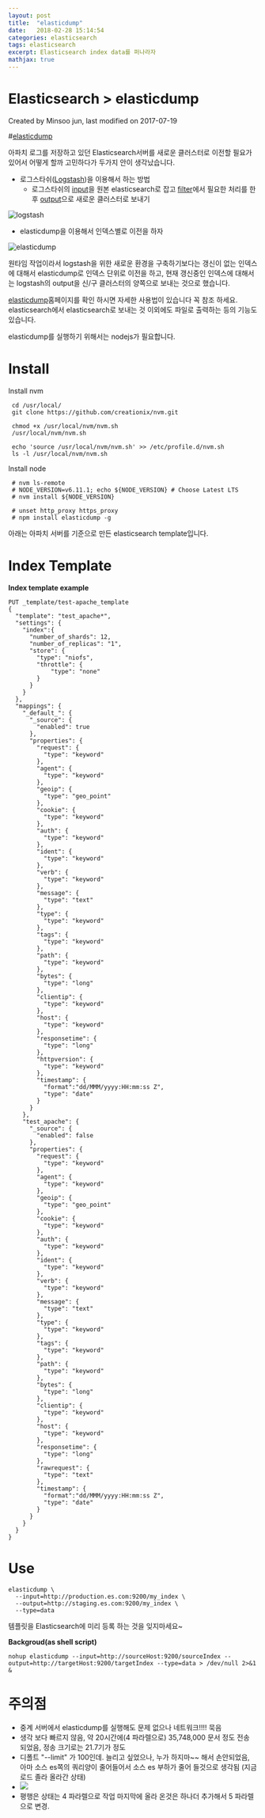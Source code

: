 ```yaml
---
layout: post
title:  "elasticdump"
date:   2018-02-28 15:14:54
categories: elasticsearch
tags: elasticsearch
excerpt: Elasticsearch index data를 퍼나라자
mathjax: true
---
```


Elasticsearch > elasticdump
===================
Created by Minsoo jun, last modified on 2017-07-19

#[elasticdump](https://www.npmjs.com/package/elasticdump)

아파치 로그를 저장하고 있던 Elasticsearch서버를 새로운 클러스터로 이전할 필요가 있어서 어떻게 할까 고민하다가 두가지 안이 생각났습니다.
* 로그스타쉬([Logstash](https://www.elastic.co/products/logstash))을 이용해서 하는 방법
    * 로그스타쉬의 [input](https://www.elastic.co/guide/en/logstash/current/plugins-inputs-elasticsearch.html)을 원본 elasticsearch로 잡고 [filter](https://www.elastic.co/guide/en/logstash/6.2/filter-plugins.html)에서 필요한 처리를 한후 [output](https://www.elastic.co/guide/en/logstash/current/plugins-outputs-elasticsearch.html)으로 새로운 클러스터로 보내기

![logstash](https://www.elastic.co/assets/blt8a9ac25aedbd9ca7/logstash-img1.png)

* elasticdump을 이용해서 인덱스별로 이전을 하자

![elasticdump](https://raw.github.com/taskrabbit/elasticsearch-dump/master/elasticdump.jpg)

원타임 작업이라서 logstash을 위한 새로운 환경을 구축하기보다는 갱신이 없는 인덱스에 대해서 elasticdump로 인덱스 단위로 이전을 하고, 현재 갱신중인 인덱스에 대해서는 logstash의 output을 신/구 클러스터의 양쪽으로 보내는 것으로 했습니다.

[elasticdump](https://www.npmjs.com/package/elasticdump)홈페이지를 확인 하시면 자세한 사용법이 있습니다 꼭 참조 하세요. elasticsearch에서 elasticsearch로 보내는 것 이외에도 파일로 출력하는 등의 기능도 있습니다.

elasticdump를 실행하기 위해서는 nodejs가 필요합니다.

Install
=======

Install nvm
```
 cd /usr/local/
 git clone https://github.com/creationix/nvm.git
 
 chmod +x /usr/local/nvm/nvm.sh
 /usr/local/nvm/nvm.sh
 
 echo 'source /usr/local/nvm/nvm.sh' >> /etc/profile.d/nvm.sh
 ls -l /usr/local/nvm/nvm.sh
```
Install node
```
 # nvm ls-remote
 # NODE_VERSION=v6.11.1; echo ${NODE_VERSION} # Choose Latest LTS
 # nvm install ${NODE_VERSION}
 
 # unset http_proxy https_proxy
 # npm install elasticdump -g
```
아래는 아파치 서버를 기준으로 만든 elasticsearch template입니다.

Index Template
==============

**Index template example**
```
PUT _template/test-apache_template
{
  "template": "test_apache*",
  "settings": {
    "index":{
      "number_of_shards": 12,    
      "number_of_replicas": "1",
      "store": {
        "type": "niofs",
        "throttle": {
            "type": "none"
        }
      }
    }
  },
  "mappings": {
    "_default_": {
      "_source": {
        "enabled": true
      },
      "properties": {
        "request": {
          "type": "keyword"
        },
        "agent": {
          "type": "keyword"
        },
        "geoip": {
          "type": "geo_point"
        },
        "cookie": {
          "type": "keyword"
        },
        "auth": {
          "type": "keyword"
        },
        "ident": {
          "type": "keyword"
        },
        "verb": {
          "type": "keyword"
        },
        "message": {
          "type": "text"
        },
        "type": {
          "type": "keyword"
        },
        "tags": {
          "type": "keyword"
        },
        "path": {
          "type": "keyword"
        },
        "bytes": {
          "type": "long"
        },
        "clientip": {
          "type": "keyword"
        },
        "host": {
          "type": "keyword"
        },
        "responsetime": {
          "type": "long"
        },
        "httpversion": {
          "type": "keyword"
        },
        "timestamp": {
          "format":"dd/MMM/yyyy:HH:mm:ss Z",
          "type": "date"
        }
      }
    },
    "test_apache": {
      "_source": {
        "enabled": false
      },
      "properties": {
        "request": {
          "type": "keyword"
        },
        "agent": {
          "type": "keyword"
        },
        "geoip": {
          "type": "geo_point"
        },
        "cookie": {
          "type": "keyword"
        },
        "auth": {
          "type": "keyword"
        },
        "ident": {
          "type": "keyword"
        },
        "verb": {
          "type": "keyword"
        },
        "message": {
          "type": "text"
        },
        "type": {
          "type": "keyword"
        },
        "tags": {
          "type": "keyword"
        },
        "path": {
          "type": "keyword"
        },
        "bytes": {
          "type": "long"
        },
        "clientip": {
          "type": "keyword"
        },
        "host": {
          "type": "keyword"
        },
        "responsetime": {
          "type": "long"
        },
        "rawrequest": {
          "type": "text"
        },
        "timestamp": {
          "format":"dd/MMM/yyyy:HH:mm:ss Z",
          "type": "date"
        }
      }
    }
  }
} 
```
  

Use
===
```
elasticdump \
  --input=http://production.es.com:9200/my_index \
  --output=http://staging.es.com:9200/my_index \
  --type=data
```
템플릿을 Elasticsearch에 미리 등록 하는 것을 잊지마세요~

**Backgroud(as shell script)**
```
nohup elasticdump --input=http://sourceHost:9200/sourceIndex --output=http://targetHost:9200/targetIndex --type=data > /dev/null 2>&1 &
```
주의점
===

*   중계 서버에서 elasticdump를 실행해도 문제 없으나 네트워크!!!! 묵음
*   생각 보다 빠르지 않음, 약 20시간에(4 파라렐으로) 35,748,000 문서 정도 전송 되었음, 정송 크기로는 21.7기가 정도
*   디폴트 "--limit" 가 100인데. 늘리고 싶었으나, 누가 하지마~~ 해서 손안되었음, 아마 소스 es쪽의 쿼리양이 줄어들어서 소스 es 부하가 줄어 들것으로 생각됨 (지금 로드 졸라 올라간 상태)
*   ![](images/16252932.png)
*   평행은 상태는 4 파라렐으로 작업 마지막에 올라 온것은 하나더 추가해서 5 파라렐으로 변경.


